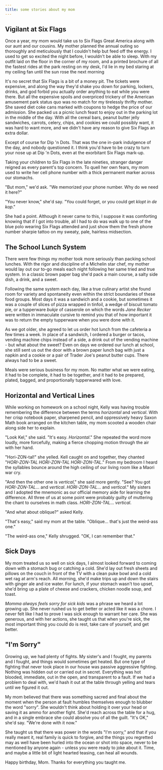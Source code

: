 ```yaml
---
title: some stories about my mom
---
```


## Vigilant at Six Flags

Once a year, my mom would take us to Six Flags Great America along
with our aunt and our cousins.  My mother planned the annual outing so
thoroughly and meticulously that I couldn't help but feed off the
energy.  I used to get so excited the night before, I wouldn't be able
to sleep.  With my outfit laid on the floor in the corner of my room,
and a printed brochure of all the fastest rides at the park resting on
my desk, I'd lie in my bed staring at my ceiling fan until the sun
rose the next morning

It's no secret that Six Flags is a bit of a money pit.  The tickets
were expensive, and along the way they'd shake you down for parking,
lockers, drinks, and god forbid you actually order anything to eat
while you were there.  But all the expensive spoils and overpriced
trickery of the American amusement park status quo was no match for my
tirelessly thrifty mother.  She saved diet coke cans marked with
coupons to hedge the price of our admission.  She packed us a picnic
lunch feast to enjoy out in the parking lot in the middle of the day.
With all the cereal bars, peanut butter jelly sandwiches, carrots,
celery, chips, and cookies we could possibly want, it was hard to want
more, and we didn't have any reason to give Six Flags an extra dollar.

Except of course for Dip 'n Dots.  That was the one in-park indulgence
of the day, and nobody questioned it.  I think you'd have to be crazy
to turn your nose up at Dip 'n Dots, even at the exorbitant Six Flags
mark-up.

Taking your children to Six Flags in the late nineties, stranger
danger reigned as every parent's top concern.  To quell her own fears,
my mom used to write her cell phone number with a thick permanent
marker across our stomachs.

"But mom," we'd ask.  "We memorized your phone number.  Why do we need
it here?"

"You never know," she'd say.  "You could forget, or you could get
_klopt in de kop_."

She had a point.  Although it never came to this, I suppose it was
comforting knowing that if I got into trouble, all I had to do was
walk up to one of the blue polo wearing Six Flags attended and just
show them the fresh phone number sharpie tattoo on my sweaty, pale,
hairless midsection.

## The School Lunch System

There were few things my mother took more seriously than packing
school lunches.  With the rigor and discipline of a Michelin star
chef, my mother would lay out our to-go meals each night following her
same tried and true system.  In a classic brown paper bag she'd pack a
main course, a salty side dish, a drink, and a sweet.

Following the same system each day, like a true culinary artist she
found room for variety and spontaneity even within the strict
boundaries of these food groups.  Most days it was a sandwich and a
cookie, but sometimes it was a couple of slices of pizza wrapped in
tinfoil, a wedge of biscuit tomato pie, or a tupperware _bukje_ of
casserole on which the words _Jane Recker_ were written in immaculate
cursive to remind you that of how important it was to return the empty
tupperware when you were done with it.

As we got older, she agreed to let us order hot lunch from the
cafeteria a few times a week.  In place of a sandwich, I ordered a
burger or tacos, vending machine chips instead of a side, a drink out
of the vending machine - but what about the sweet?  Even on days we
ordered our lunch at school, she still sent us out the door with a
brown paper lunch bag with just a napkin and a cookie or a pair of
Trader Joe's peanut butter cups.  There always had to be a sweet.

Meals were serious business for my mom.  No matter what we were
eating, it had to be complete, it had to be together, and it had to be
prepared, plated, bagged, and proportionally tupperwared with love.

## Horizontal and Vertical Lines

While working on homework on a school night, Kelly was having trouble
remembering the difference between the terms _horizontal_ and
_vertical_.  With her crisp notebook paper, sharpened pencil, and
oppressively heavy Saxon Math book arranged on the kitchen table, my
mom scooted a wooden chair along side her to explain.

"Look Kel," she said.  "It's easy.  _Horizontal_."  She repeated the
word more loudly, more forcefully, making a fierce chopping motion
through the air with her hand.

"Hori-ZON-tal!" she yelled.  Kell caught on and together, they chanted
"_HORI-ZON-TAL HORI-ZON-TAL HORI-ZON-TAL_."  From my bedroom I heard
the syllables bounce around the high ceiling of our living room like a
Maori war cry.

"And then the other one is _vertical_," she said more gently.  "See?
You got _HORI-ZON-TAL_... and _vertical_.  _HORI-ZON-TAL_... and
_vertical_."  My sisters and I adopted the mnemonic as our official
memory aide for learning the difference.  All three of us at some
point were probably guilty of muttering the chant to ourselves in math
class.  _HORI-ZON-TAL_... _vertical_.

"And what about oblique?" asked Kelly.

"That's easy," said my mom at the table.  "Oblique... that's just the
weird-ass one."

"The weird-ass one," Kelly shrugged.  "OK, I can remember that."

## Sick Days

My mom treated us so well on sick days, I almost looked forward to
coming down with a stomach bug or catching a cold.  She'd lay out
	fresh sheets and pillows on the couch in front of the TV with a clean
puke bowl and a cold wet rag at arm's reach.  All morning, she'd make
trips up and down the stairs with ginger ale and ice water.  For
lunch, if your stomach wasn't too upset, she'd bring up a plate of
cheese and crackers, chicken noodle soup, and toast.

_Momma always feels sorry for sick kids_ was a phrase we heard a lot
growing up.  She never rushed us to get better or acted like it was a
chore.  I never felt like I had to prove I was sick enough to warrant
her care.  She was generous, and with her actions, she taught us that
when you're sick, the most important thing you could do is rest, take
care of yourself, and get better.

## "I'm Sorry"

Growing up, we had plenty of fights.  My sister's and I fought, my
parents and I fought, and things would sometimes get heated.  But one
type of fighting that never took place in our house was passive
aggressive fighting.  Nothing was hidden out or carried out in secret.
Everything was hot blooded, immediate, out in the open, and
transparent to a fault.  If we had a problem to deal with, we'd hash
it out at the table through yelling and tears until we figured it out.

My mom believed that there was something sacred and final about the
moment when the person at fault humbles themselves enough to blubber
the word "sorry".  She wouldn't think about holding it over your head
or saving it as ammo for another fight.  She'd reach across the table
for a hug, and in a single embrace she could absolve you of all the
guilt.  "It's OK," she'd say.  "We're done with it now."

She taught us that there was power in the words "I'm sorry," and that
if you really meant it, real family is quick to forgive, and the
things you regretted may as well have been hurled into the ocean or
shot into space, never to be mentioned by anyone again - unless you
were ready to joke about it.  Time, and maybe a little bit of light
hearted teasing, can heal all wounds.

Happy birthday, Mom.  Thanks for everything you taught me.
